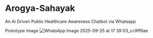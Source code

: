 # Arogya-Sahayak
An Ai Driven Public Healthcare Awareness Chatbot via Whatsapp 

Prototype image 
![WhatsApp Image 2025-09-25 at 17 39 03_cc9ff6ae](https://github.com/user-attachments/assets/2765541c-66b6-4504-b63d-9ef63eeb003e)
